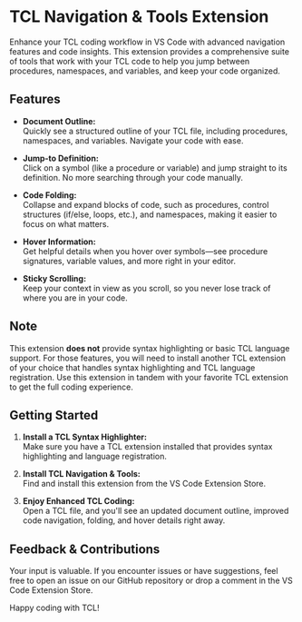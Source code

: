 # TCL Navigation & Tools Extension

Enhance your TCL coding workflow in VS Code with advanced navigation features and code insights. This extension provides a comprehensive suite of tools that work with your TCL code to help you jump between procedures, namespaces, and variables, and keep your code organized.

## Features

- **Document Outline:**  
  Quickly see a structured outline of your TCL file, including procedures, namespaces, and variables. Navigate your code with ease.

- **Jump-to Definition:**  
  Click on a symbol (like a procedure or variable) and jump straight to its definition. No more searching through your code manually.

- **Code Folding:**  
  Collapse and expand blocks of code, such as procedures, control structures (if/else, loops, etc.), and namespaces, making it easier to focus on what matters.

- **Hover Information:**  
  Get helpful details when you hover over symbols—see procedure signatures, variable values, and more right in your editor.

- **Sticky Scrolling:**  
  Keep your context in view as you scroll, so you never lose track of where you are in your code.

## Note

This extension **does not** provide syntax highlighting or basic TCL language support. For those features, you will need to install another TCL extension of your choice that handles syntax highlighting and TCL language registration. Use this extension in tandem with your favorite TCL extension to get the full coding experience.

## Getting Started

1. **Install a TCL Syntax Highlighter:**  
   Make sure you have a TCL extension installed that provides syntax highlighting and language registration.

2. **Install TCL Navigation & Tools:**  
   Find and install this extension from the VS Code Extension Store.

3. **Enjoy Enhanced TCL Coding:**  
   Open a TCL file, and you'll see an updated document outline, improved code navigation, folding, and hover details right away.

## Feedback & Contributions

Your input is valuable. If you encounter issues or have suggestions, feel free to open an issue on our GitHub repository or drop a comment in the VS Code Extension Store.

Happy coding with TCL!
